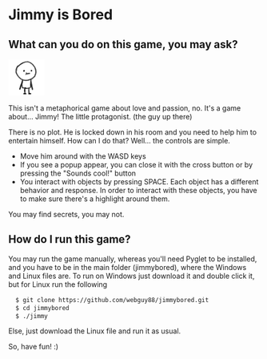 # Jimmy is Bored
## What can you do on this game, you may ask?

![](./resources/playerR.png)

This isn't a metaphorical game about love and passion, no.
It's a game about... Jimmy! The little protagonist. (the guy up there)

There is no plot. He is locked down in his room and you need to help him to entertain himself.
How can I do that? Well... the controls are simple.
- Move him around with the WASD keys
- If you see a popup appear, you can close it with the cross button or by pressing the "Sounds cool!" button
- You interact with objects by pressing SPACE. Each object has a different behavior and response. In order to interact with these objects, you have to make sure there's a highlight around them.

You may find secrets, you may not.

How do I run this game?
---------------
You may run the game manually, whereas you'll need Pyglet to be installed, and you have to be in the main folder (jimmybored), where the Windows and Linux files are.
To run on Windows just download it and double click it, but for Linux run the following
```
  $ git clone https://github.com/webguy88/jimmybored.git
  $ cd jimmybored
  $ ./jimmy
```
Else, just download the Linux file and run it as usual.

So, have fun! :)
